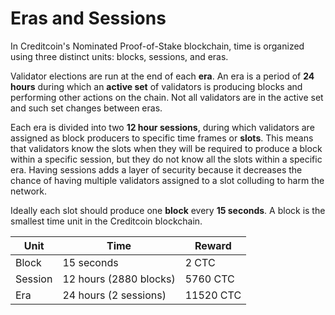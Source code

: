 # Eras and Sessions

In Creditcoin's Nominated Proof-of-Stake blockchain, time is organized using three distinct units: blocks, sessions, and eras.

Validator elections are run at the end of each **era**. An era is a period of **24 hours** during which an **active set** of validators is producing blocks and performing other actions on the chain. Not all validators are in the active set and such set changes between eras.

Each era is divided into two **12 hour sessions**, during which validators are assigned as block producers to specific time frames or **slots**. This means that validators know the slots when they will be required to produce a block within a specific session, but they do not know all the slots within a specific era. Having sessions adds a layer of security because it decreases the chance of having multiple validators assigned to a slot colluding to harm the network.

Ideally each slot should produce one **block** every **15 seconds**. A block is the smallest time unit in the Creditcoin blockchain.

| **Unit** | **Time**               | **Reward** |
| -------- | ---------------------- | ---------- |
| Block    | 15 seconds             | 2 CTC      |
| Session  | 12 hours (2880 blocks) | 5760 CTC   |
| Era      | 24 hours (2 sessions)  | 11520 CTC  |
